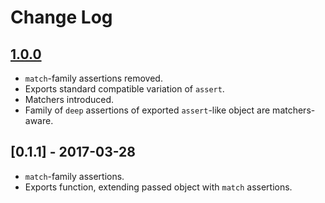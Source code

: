 # Change Log

## [1.0.0](https://github.com/rmdm/assert-match/compare/v0.1.1...v1.0.0)
- `match`-family assertions removed.
- Exports standard compatible variation of `assert`.
- Matchers introduced.
- Family of `deep` assertions of exported `assert`-like object are
matchers-aware.

## [0.1.1] - 2017-03-28
- `match`-family assertions.
- Exports function, extending passed object with `match` assertions.
